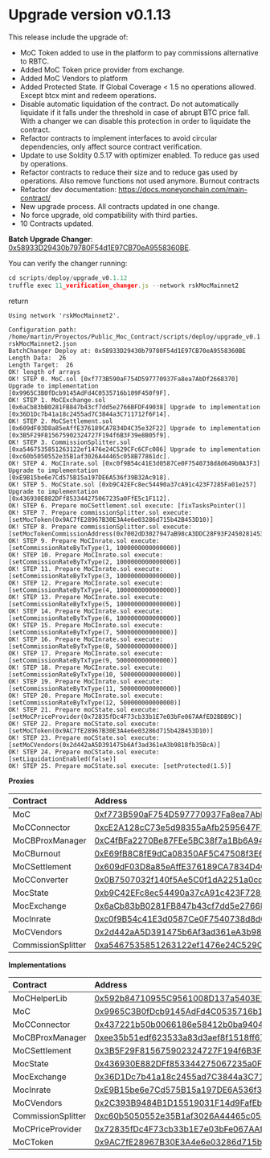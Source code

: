 # Upgrade version v0.1.13

This release include the upgrade of:

* MoC Token added to use in the platform to pay commissions alternative to RBTC.
* Added MoC Token price provider from exchange.
* Added MoC Vendors to platform
* Added Protected State. If Global Coverage < 1.5 no operations allowed. Except btcx mint and redeem operations.
* Disable automatic liquidation of the contract. Do not automatically liquidate if it falls under the threshold in case of abrupt BTC price fall. With a changer we can disable this protection in order to liquidate the contract.
* Refactor contracts to implement interfaces to avoid circular dependencies, only affect source contract verification.
* Update to use Soldity 0.5.17 with optimizer enabled. To reduce gas used by operations.
* Refactor contracts to reduce their size and to reduce gas used by operations. Also remove functions not used anymore. Burnout contracts
* Refactor dev documentation: https://docs.moneyonchain.com/main-contract/
* New upgrade process. All contracts updated in one change.
* No force upgrade, old compatibility with third parties.
* 10 Contracts updated.

**Batch Upgrade Changer**: [0x58933D29430b79780F54d1E97CB70eA9558360BE](https://explorer.rsk.co/address/0x58933d29430b79780f54d1e97cb70ea9558360be?__ctab=Code). 

You can verify the changer running:

```js
cd scripts/deploy/upgrade_v0.1.12
truffle exec 11_verification_changer.js --network rskMocMainnet2
```

return

```
Using network 'rskMocMainnet2'.

Configuration path:  /home/martin/Proyectos/Public_Moc_Contract/scripts/deploy/upgrade_v0.1.12/deployConfig-rskMocMainnet2.json
BatchChanger Deploy at: 0x58933D29430b79780F54d1E97CB70eA9558360BE
Length Data:  26
Length Target:  26
OK! length of arrays
OK! STEP 0. MoC.sol [0xf773B590aF754D597770937Fa8ea7AbDf2668370] Upgrade to implementation [0x9965C3B0fDcb9145AdFd4C0535716b109F450f9F].
OK! STEP 1. MoCExchange.sol [0x6aCb83bB0281FB847b43cf7dd5e2766BFDF49038] Upgrade to implementation [0x36D1Dc7b41a18c2455ad7C3844a3C711712f6F14].
OK! STEP 2. MoCSettlement.sol [0x609dF03D8a85eAffE376189CA7834D4C35e32F22] Upgrade to implementation [0x3B5F29F815675902324727F194f6B3F39e8B05f9].
OK! STEP 3. CommissionSplitter.sol [0xa5467535851263122ef1476e24C529CFc6CFc086] Upgrade to implementation [0xc60b5050552e35B1af3026A44465c058B77861dc].
OK! STEP 4. MoCInrate.sol [0xc0f9B54c41E3d0587Ce0F7540738d8d649b0A3F3] Upgrade to implementation [0xE9B15be6e7Cd575B15a197DE6A536f39B32Ac918].
OK! STEP 5. MoCState.sol [0xb9C42EFc8ec54490a37cA91c423F7285Fa01e257] Upgrade to implementation [0x436930E882DFf853344275067235a0FfE5c1F112].
OK! STEP 6. Prepare moCSettlement.sol execute: [fixTasksPointer()]
OK! STEP 7. Prepare commissionSplitter.sol execute: [setMocToken(0x9AC7fE28967B30E3A4e6e03286d715b42B453D10)]
OK! STEP 8. Prepare commissionSplitter.sol execute: [setMocTokenCommissionAddress(0x7002dD3027947aB98cA3DDC28F93F2450281453A)]
OK! STEP 9. Prepare MoCInrate.sol execute: [setCommissionRateByTxType(1, 1000000000000000)]
OK! STEP 10. Prepare MoCInrate.sol execute: [setCommissionRateByTxType(2, 1000000000000000)]
OK! STEP 11. Prepare MoCInrate.sol execute: [setCommissionRateByTxType(3, 1000000000000000)]
OK! STEP 12. Prepare MoCInrate.sol execute: [setCommissionRateByTxType(4, 1000000000000000)]
OK! STEP 13. Prepare MoCInrate.sol execute: [setCommissionRateByTxType(5, 1000000000000000)]
OK! STEP 14. Prepare MoCInrate.sol execute: [setCommissionRateByTxType(6, 1000000000000000)]
OK! STEP 15. Prepare MoCInrate.sol execute: [setCommissionRateByTxType(7, 500000000000000)]
OK! STEP 16. Prepare MoCInrate.sol execute: [setCommissionRateByTxType(8, 500000000000000)]
OK! STEP 17. Prepare MoCInrate.sol execute: [setCommissionRateByTxType(9, 500000000000000)]
OK! STEP 18. Prepare MoCInrate.sol execute: [setCommissionRateByTxType(10, 500000000000000)]
OK! STEP 19. Prepare MoCInrate.sol execute: [setCommissionRateByTxType(11, 500000000000000)]
OK! STEP 20. Prepare MoCInrate.sol execute: [setCommissionRateByTxType(12, 500000000000000)]
OK! STEP 21. Prepare moCState.sol execute: [setMoCPriceProvider(0x72835fDc4F73cb33b1E7e03bFe067AAfED2BDB9C)]
OK! STEP 22. Prepare moCState.sol execute: [setMoCToken(0x9AC7fE28967B30E3A4e6e03286d715b42B453D10)]
OK! STEP 23. Prepare moCState.sol execute: [setMoCVendors(0x2d442aA5D391475b6Af3ad361eA3b9818fb35BcA)]
OK! STEP 24. Prepare moCState.sol execute: [setLiquidationEnabled(false)]
OK! STEP 25. Prepare moCState.sol execute: [setProtected(1.5)]
```

**Proxies**

|  Contract  |  Address |  
|:---|:---|
|  MoC  | [0xf773B590aF754D597770937Fa8ea7AbDf2668370](https://explorer.rsk.co/address/0xf773B590aF754D597770937Fa8ea7AbDf2668370) |
|  MoCConnector  | [0xcE2A128cC73e5d98355aAfb2595647F2D3171Faa](https://explorer.rsk.co/address/0xcE2A128cC73e5d98355aAfb2595647F2D3171Faa?__ctab=general) |
|  MoCBProxManager  | [0xC4fBFa2270Be87FEe5BC38f7a1Bb6A9415103b6c](https://explorer.rsk.co/address/0xC4fBFa2270Be87FEe5BC38f7a1Bb6A9415103b6c?__ctab=general) |
|  MoCBurnout  | [0xE69fB8C8fE9dCa08350AF5C47508f3E688D0CDd1](https://explorer.rsk.co/address/0xE69fB8C8fE9dCa08350AF5C47508f3E688D0CDd1?__ctab=general) |
|  MoCSettlement  | [0x609dF03D8a85eAffE376189CA7834D4C35e32F22](https://explorer.rsk.co/address/0x609dF03D8a85eAffE376189CA7834D4C35e32F22?__ctab=general) |
|  MoCConverter  | [0x0B7507032f140f5Ae5C0f1dA2251a0cd82c82296](https://explorer.rsk.co/address/0x0B7507032f140f5Ae5C0f1dA2251a0cd82c82296?__ctab=general) |
|  MocState  | [0xb9C42EFc8ec54490a37cA91c423F7285Fa01e257](https://explorer.rsk.co/address/0xb9C42EFc8ec54490a37cA91c423F7285Fa01e257) |
|  MocExchange  | [0x6aCb83bB0281FB847b43cf7dd5e2766BFDF49038](https://explorer.rsk.co/address/0x6aCb83bB0281FB847b43cf7dd5e2766BFDF49038) |
|  MocInrate  | [0xc0f9B54c41E3d0587Ce0F7540738d8d649b0A3F3](https://explorer.rsk.co/address/0xc0f9B54c41E3d0587Ce0F7540738d8d649b0A3F3) |
|  MoCVendors  | [0x2d442aA5D391475b6Af3ad361eA3b9818fb35BcA](https://explorer.rsk.co/address/0x2d442aA5D391475b6Af3ad361eA3b9818fb35BcA) |
|  CommissionSplitter  | [0xa5467535851263122ef1476e24C529CFc6CFc086](https://explorer.rsk.co/address/0xa5467535851263122ef1476e24C529CFc6CFc086) |



**Implementations**

|  Contract  |  Address |  
|:---|:---|
|  MoCHelperLib  | [0x592b84710955C9561008D137a5403E1dd9A222D8](https://explorer.rsk.co/address/0x592b84710955C9561008D137a5403E1dd9A222D8) |
|  MoC  | [0x9965C3B0fDcb9145AdFd4C0535716b109F450f9F](https://explorer.rsk.co/address/0x9965C3B0fDcb9145AdFd4C0535716b109F450f9F?__ctab=general) |
|  MoCConnector  | [0x437221b50b0066186e58412b0ba940441a7b7df5](https://explorer.rsk.co/address/0x437221b50b0066186e58412b0ba940441a7b7df5?__ctab=general) |
|  MoCBProxManager  | [0xee35b51edf623533a83d3aef8f1518ff67da4e89](https://explorer.rsk.co/address/0xee35b51edf623533a83d3aef8f1518ff67da4e89) |
|  MoCSettlement  | [0x3B5F29F815675902324727F194f6B3F39e8B05f9](https://explorer.rsk.co/address/0x3B5F29F815675902324727F194f6B3F39e8B05f9?__ctab=general) |
|  MocState  | [0x436930E882DFf853344275067235a0FfE5c1F112](https://explorer.rsk.co/address/0x436930E882DFf853344275067235a0FfE5c1F112) |
|  MocExchange  | [0x36D1Dc7b41a18c2455ad7C3844a3C711712f6F14](https://explorer.rsk.co/address/0x36D1Dc7b41a18c2455ad7C3844a3C711712f6F14?__ctab=Code) |
|  MocInrate  | [0xE9B15be6e7Cd575B15a197DE6A536f39B32Ac918](https://explorer.rsk.co/address/0xE9B15be6e7Cd575B15a197DE6A536f39B32Ac918) |
|  MoCVendors  | [0x2C393B9484B1D15519031F14d9FafEb999A6A811](https://explorer.rsk.co/address/0x2C393B9484B1D15519031F14d9FafEb999A6A811) |
|  CommissionSplitter  | [0xc60b5050552e35B1af3026A44465c058B77861dc](https://explorer.rsk.co/address/0xc60b5050552e35B1af3026A44465c058B77861dc) |
|  MoCPriceProvider  | [0x72835fDc4F73cb33b1E7e03bFe067AAfED2BDB9C](https://explorer.rsk.co/address/0x72835fDc4F73cb33b1E7e03bFe067AAfED2BDB9C) |
|  MoCToken  | [0x9AC7fE28967B30E3A4e6e03286d715b42B453D10](https://explorer.rsk.co/address/0x9AC7fE28967B30E3A4e6e03286d715b42B453D10) |



